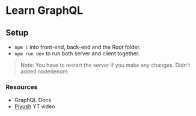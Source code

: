 # Learn GraphQL

## Setup
- `npm i` into front-end, back-end and the Root folder. 
- `npm run dev` to run both server and client together. 

> Note: You have to restart the server if you make any changes. Didn't added nodedenom. 

### Resources
- GraphQL Docs
- [Piyush](https://www.youtube.com/watch?v=WtkKwO1viI8&t=56s) YT video


